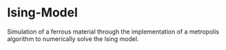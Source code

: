 # Ising-Model
Simulation of a ferrous material through the implementation of a metropolis algorithm to numerically solve the Ising model.
